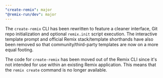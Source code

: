 ```yaml
---
"create-remix": major
"@remix-run/dev": major
---
```


The `create-remix` CLI has been rewritten to feature a cleaner interface, Git repo initialization and optional `remix.init` script execution. The interactive template prompt and official Remix stack/template shorthands have also been removed so that community/third-party templates are now on a more equal footing.

The code for `create-remix` has been moved out of the Remix CLI since it's not intended for use within an existing Remix application. This means that the `remix create` command is no longer available.
